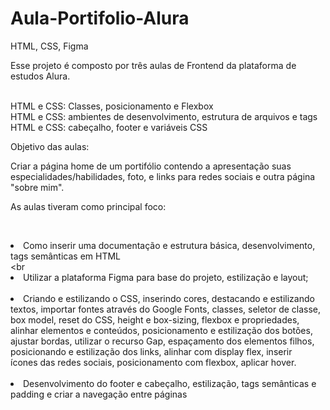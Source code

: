 # Aula-Portifolio-Alura
HTML, CSS, Figma

Esse projeto é composto por três aulas de Frontend da plataforma de estudos Alura.

<br>HTML e CSS: Classes, posicionamento e Flexbox
<br>HTML e CSS: ambientes de desenvolvimento, estrutura de arquivos e tags
<br>HTML e CSS: cabeçalho, footer e variáveis CSS

Objetivo das aulas:

Criar a página home de um portifólio contendo a apresentação suas especialidades/habilidades, foto, e links para redes sociais e outra página "sobre mim".

As aulas tiveram como principal foco:

<br><li>Como inserir uma documentação e estrutura básica, desenvolvimento, tags semânticas em HTML</li>
<br<li>Utilizar a plataforma Figma para base do projeto, estilização e layout;</li>
<br><li>Criando e estilizando o CSS, inserindo cores, destacando e estilizando textos, importar fontes através do Google Fonts, classes, seletor de classe, box model, reset do CSS, height e box-sizing, flexbox e propriedades, <br>alinhar elementos e conteúdos, posicionamento e estilização dos botões, ajustar bordas, utilizar o recurso Gap, espaçamento dos elementos filhos, posicionando e estilização dos links, alinhar com display flex, inserir <br>ícones das redes sociais, posicionamento com flexbox, aplicar hover.</li>
<br><li>Desenvolvimento do footer e cabeçalho, estilização, tags semânticas e padding e criar a navegação entre páginas</li>

